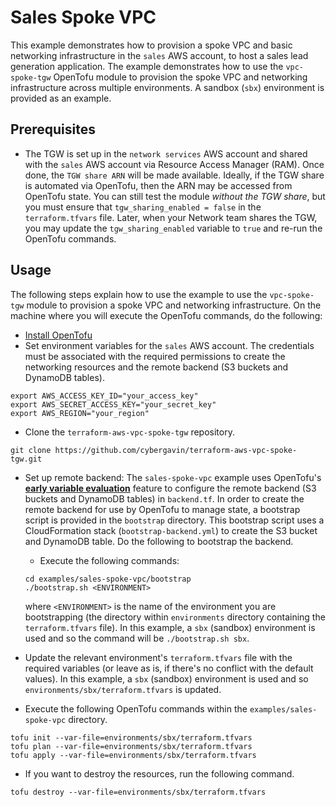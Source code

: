 # Sales Spoke VPC

This example demonstrates how to provision a spoke VPC and basic networking infrastructure in the `sales` AWS account, to host a sales lead generation application. The example demonstrates how to use the `vpc-spoke-tgw` OpenTofu module to provision the spoke VPC and networking infrastructure across multiple environments. A sandbox (`sbx`) environment is provided as an example.

## Prerequisites

- The TGW is set up in the `network services` AWS account and shared with the `sales` AWS account via Resource Access Manager (RAM). Once done, the `TGW share ARN` will be made available. Ideally, if the TGW share is automated via OpenTofu, then the ARN may be accessed from OpenTofu state. You can still test the module *without the TGW share*, but you must ensure that `tgw_sharing_enabled = false` in the `terraform.tfvars` file. Later, when your Network team shares the TGW, you may update the `tgw_sharing_enabled` variable to `true` and re-run the OpenTofu commands.

## Usage

The following steps explain how to use the example to use the `vpc-spoke-tgw` module to provision a spoke VPC and networking infrastructure.
On the machine where you will execute the OpenTofu commands, do the following:
  - [Install OpenTofu](https://opentofu.org/docs/install/index.html)
  - Set environment variables for the `sales` AWS account. The credentials must be associated with the required permissions to create the networking resources and the remote backend (S3 buckets and DynamoDB tables).
  ```
  export AWS_ACCESS_KEY_ID="your_access_key"
  export AWS_SECRET_ACCESS_KEY="your_secret_key"
  export AWS_REGION="your_region"
  ```
  - Clone the `terraform-aws-vpc-spoke-tgw` repository.
  ```
  git clone https://github.com/cybergavin/terraform-aws-vpc-spoke-tgw.git
  ```
  - Set up remote backend: The `sales-spoke-vpc` example uses OpenTofu's **[early variable evaluation](https://opentofu.org/docs/intro/whats-new/#early-variablelocals-evaluation)** feature to configure the remote backend (S3 buckets and DynamoDB tables) in `backend.tf`. In order to create the remote backend for use by OpenTofu to manage state, a bootstrap script is provided in the `bootstrap` directory. This bootstrap script uses a CloudFormation stack (`bootstrap-backend.yml`) to create the S3 bucket and DynamoDB table. Do the following to bootstrap the backend.
  
    - Execute the following commands:
    ```
    cd examples/sales-spoke-vpc/bootstrap
    ./bootstrap.sh <ENVIRONMENT>
    ```
    where `<ENVIRONMENT>` is the name of the environment you are bootstrapping (the directory within `environments` directory containing the `terraform.tfvars` file). In this example, a `sbx` (sandbox) environment is used and so the command will be `./bootstrap.sh sbx`.

  - Update the relevant environment's `terraform.tfvars` file with the required variables (or leave as is, if there's no conflict with the default values). In this example, a `sbx` (sandbox) environment is used and so `environments/sbx/terraform.tfvars` is updated.

  - Execute the following OpenTofu commands within the `examples/sales-spoke-vpc` directory.
  ```
  tofu init --var-file=environments/sbx/terraform.tfvars
  tofu plan --var-file=environments/sbx/terraform.tfvars
  tofu apply --var-file=environments/sbx/terraform.tfvars
  ```
  - If you want to destroy the resources, run the following command.
  ```
  tofu destroy --var-file=environments/sbx/terraform.tfvars
  ```